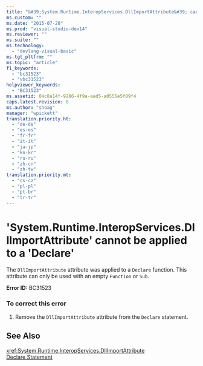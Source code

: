 ```yaml
---
title: "&#39;System.Runtime.InteropServices.DllImportAttribute&#39; cannot be applied to a &#39;Declare&#39;"
ms.custom: ""
ms.date: "2015-07-20"
ms.prod: "visual-studio-dev14"
ms.reviewer: ""
ms.suite: ""
ms.technology: 
  - "devlang-visual-basic"
ms.tgt_pltfrm: ""
ms.topic: "article"
f1_keywords: 
  - "bc31523"
  - "vbc31523"
helpviewer_keywords: 
  - "BC31523"
ms.assetid: 04c8a14f-9286-4f9a-aad5-a0555e5f09f4
caps.latest.revision: 8
ms.author: "shoag"
manager: "wpickett"
translation.priority.ht: 
  - "de-de"
  - "es-es"
  - "fr-fr"
  - "it-it"
  - "ja-jp"
  - "ko-kr"
  - "ru-ru"
  - "zh-cn"
  - "zh-tw"
translation.priority.mt: 
  - "cs-cz"
  - "pl-pl"
  - "pt-br"
  - "tr-tr"
---
```

# &#39;System.Runtime.InteropServices.DllImportAttribute&#39; cannot be applied to a &#39;Declare&#39;
The `DllImportAttribute` attribute was applied to a `Declare` function. This attribute can only be used with an empty `Function` or `Sub`.  
  
 **Error ID:** BC31523  
  
### To correct this error  
  
1.  Remove the `DllImportAttribute` attribute from the `Declare` statement.  
  
## See Also  
 <xref:System.Runtime.InteropServices.DllImportAttribute>   
 [Declare Statement](../Topic/Declare%20Statement.md)